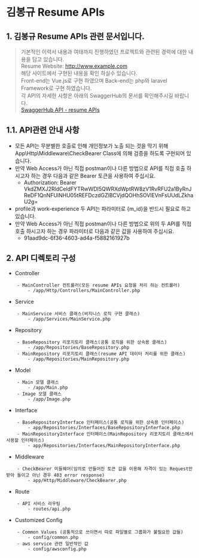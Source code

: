 # 김봉규 Resume APIs
## 1. 김봉규 Resume APIs 관련 문서입니다.
> 기본적인 이력서 내용과 여태까지 진행하였던 프로젝트와 관련된 경력에 대한 내용을 담고 있습니다.   
> Resume Website: <http://www.example.com>   
> 해당 사이트에서 구현된 내용을 확인 하실수 있습니다.   
> Front-end는 Vue.js로 구현 하였으며 Back-end는 php와 laravel Framework로 구현 하였습니다.   
> 각 API의 자세한 사항은 아래의 SwaggerHub의 문서를 확인해주시길 바랍니다.   
> [SwaggerHub API - resume APIs](https://app.swaggerhub.com/apis-docs/Bnine/Bnine-resume-api/1.0.0#/, "swaggerhub")
## 1.1. API관련 안내 사항
- 모든 API는 무분별한 호출로 인해 개인정보가 노출 되는 것을 막기 위해 App\Http\Middleware\CheckBearer Class에 의해 검증을 하도록 구현되어 있습니다.
- 만약 Web Access가 아닌 직접 postman이나 다른 방법으로 API를 직접 호출 하시고자 하는 경우 다음과 같은 Bearer 토큰을 사용하여 주십시요.
    - Authorization: Bearer VkdZMXJ2RldCeldFYTRwWDI5QWRXdWptRW8zV1RvRFU2a1ByRnJReDF1QnNFUlNHU05tREFDczdGZlBCVjdQOHhSOVlEVnFsUUdLZkhaU2g=
- profile과 work-experience 두 API는 파라미터로 {m_id}을 반드시 필요로 하고 있습니다. 
- 만약 Web Access가 아닌 직접 postman이나 다른 방법으로 위의 두 API를 직접 호출 하시고자 하는 경우 파라미터로 다음과 같은 값을 사용하여 주십시요.
    - 91aad9dc-6f36-4603-ad4a-f5882161927b
## 2. API 디렉토리 구성
- Controller
```
    - MainController 컨트롤러(모든 resume APIs 요청을 처리 하는 컨트롤러)
        - /app/Http/Controllers/MainController.php
```
- Service
```
    - MainService 서비스 클래스(비지니스 로직 구현 클래스)
        - /app/Services/MainService.php
```
- Repository
```
    - BaseRepository 리포지토리 클래스(공통 로직을 위한 상속용 클래스)
        - /app/Repositories/BaseRepository.php
    - MainRepository 리포지토리 클래스(resume API 데이터 처리를 위한 클래스)
        - /app/Repositories/MainRepository.php
```
- Model
```
    - Main 모델 클래스
        - /app/Main.php
    - Image 모델 클래스
        - /app/Image.php
```
- Interface
```
    - BaseRepositoryInterface 인터페이스(공통 로직을 위한 상속용 인터페이스)
        - app/Repositories/Interfaces/BaseRepositoryInterface.php
    - MainRepositoryInterface 인터페이스(MainRepository 리포지토리 클래스에서 사용할 인터페이스)
        - app/Repositories/Interfaces/MainRepositoryInterface.php
```
- Middleware
```
    - CheckBearer 미들웨어(임의로 만들어진 토큰 값을 이용해 자격이 있는 Request만 받아 들이고 아닌 경우 403 error response)
        - app/Http/Middleware/CheckBearer.php
```
- Route
```
    - API 서비스 라우팅
        - routes/api.php
```
- Customized Config
```
    - Common Values (공통적으로 쓰이면서 따로 파일별로 그룹화가 불필요한 값들)
        - config/common.php
    - aws service 관련 일반적인 값
        - config/awsconfig.php
```

